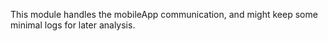 This module handles the mobileApp communication, and might keep some minimal logs for later analysis.
